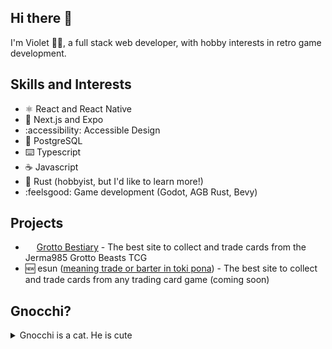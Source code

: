 ## Hi there 👋

I'm Violet 🏳️‍⚧️, a full stack web developer, with hobby interests in retro game development. 

## Skills and Interests
- ⚛️ React and React Native
- 🥪 Next.js and Expo
- :accessibility: Accessible Design
- 🐘 PostgreSQL
- ⌨️ Typescript
- ☕ Javascript
- 🦀 Rust (hobbyist, but I'd like to learn more!)
- :feelsgood: Game development (Godot, AGB Rust, Bevy)

## Projects
- <img alt="" src="https://www.grotto-bestiary.com/images/emotes/cost.png" style="height:1em;width:1em"> [Grotto Bestiary](https://www.grotto-bestiary.com) - The best site to collect and trade cards from the Jerma985 Grotto Beasts TCG
- 🆕 esun ([meaning trade or barter in toki pona](https://nimi.li/esun)) - The best site to collect and trade cards from any trading card game (coming soon) 

## Gnocchi?
<details>
  <summary>Gnocchi is a cat. He is cute</summary>
  <img style="width:250px" alt="Gnocchi, an adorable fluffy orange cat, with a rainbow refraction on his face and nose" src="https://github.com/6TELOIV/6TELOIV/blob/main/gnocchi-1.jpg"><br>
  <img style="width:250px" alt="Gnocchi, a cute and cuddly orange cat, on a wooden porch looking upwards with a goofy expression on his face" src="https://github.com/6TELOIV/6TELOIV/blob/main/gnocchi-2.jpg"><br>
  <img style="width:250px" alt="Gnocchi, an orange cat and a good boy, lazing around on top of a stack of board games" src="https://github.com/6TELOIV/6TELOIV/blob/main/gnocchi-3.jpg"><br>
  <img style="width:250px" alt="A closeup portrait picture of Gnocchi, the bestest orange cat there ever was, slightly blepping his tounge out" src="https://github.com/6TELOIV/6TELOIV/blob/main/gnocchi-4.jpg">
</details>
